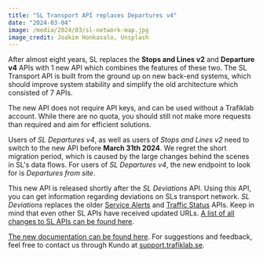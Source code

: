 ```yaml
---
title: "SL Transport API replaces Departures v4"
date: "2024-03-04"
image: /media/2024/03/sl-network-map.jpg
image_credit: Joakim Honkasalo, Unsplash
---
```


After almost eight years, SL replaces the **Stops and Lines v2** and **Departure v4** APIs with 1 new API which combines the features of these two.
The SL Transport API is built from the ground up on new back-end systems, which should improve system stability and simplify the old architecture which
consisted
of 7 APIs.

<!--more--> 

The new API does not require API keys, and can be used without a Trafiklab account. While there are no quota, you should still not make more requests than
required and aim for efficient solutions.

Users of _SL Departures v4_, as well as users of _Stops and Lines v2_ need to switch to the new API before **March 31th 2024**. We regret the short migration
period, which is caused by the large changes behind the scenes in SL's data flows. For users of _SL Departures v4_, the new endpoint to look for is _Departures
from site_.

This new API is released shortly after the _SL Deviations_ API. Using this API, you can get information regarding deviations on SLs transport network. _SL
Deviations_ replaces the older [Service Alerts](service-alerts-2.md) and [Traffic Status](sl-traffic-status-2.md) APIs. Keep
in mind that even other SL APIs have received updated URLs. [A list of all changes to SL APIs can be found here](/api/trafiklab-apis/sl/_index.md).

[The new documentation can be found here](/api/trafiklab-apis/sl/transport.md). For suggestions and feedback, feel free to contact us through Kundo
at [support.trafiklab.se](https://support.trafiklab.se).

